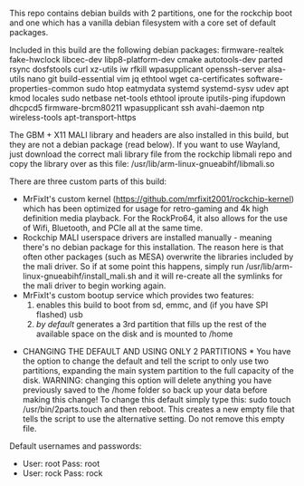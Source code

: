 This repo contains debian builds with 2 partitions, one for the rockchip boot and one which has a vanilla debian filesystem with a core set of default packages. 

Included in this build are the following debian packages: 
firmware-realtek fake-hwclock libcec-dev libp8-platform-dev cmake autotools-dev parted rsync dosfstools curl xz-utils iw rfkill wpasupplicant openssh-server alsa-utils nano git build-essential vim jq ethtool wget ca-certificates software-properties-common sudo htop eatmydata systemd systemd-sysv udev apt kmod locales sudo netbase net-tools ethtool iproute iputils-ping ifupdown dhcpcd5 firmware-brcm80211 wpasupplicant ssh avahi-daemon ntp wireless-tools apt-transport-https

The GBM + X11 MALI library and headers are also installed in this build, but they are not a debian package (read below). If you want to use Wayland, just download the correct mali library file from the rockchip libmali repo and copy the library over as this file: /usr/lib/arm-linux-gnueabihf/libmali.so

There are three custom parts of this build:
- MrFixIt's custom kernel (https://github.com/mrfixit2001/rockchip-kernel) which has been optimized for usage for retro-gaming and 4k high definition media playback. For the RockPro64, it also allows for the use of Wifi, Bluetooth, and PCIe all at the same time.
- Rockchip MALI userspace drivers are installed manually - meaning there's no debian package for this installation. The reason here is that often other packages (such as MESA) overwrite the libraries included by the mali driver. So if at some point this happens, simply run /usr/lib/arm-linux-gnueabihf/install_mali.sh and it will re-create all the symlinks for the mali driver to begin working again.
- MrFixIt's custom bootup service which provides two features: 
    1) enables this build to boot from sd, emmc, and (if you have SPI flashed) usb
    2) *by default* generates a 3rd partition that fills up the rest of the available space on the disk and is mounted to /home

* CHANGING THE DEFAULT AND USING ONLY 2 PARTITIONS *
You have the option to change the default and tell the script to only use two partitions, expanding the main system partition to the full capacity of the disk. 
WARNING: changing this option will delete anything you have previously saved to the /home folder so back up your data before making this change!
To change this default simply type this:
  sudo touch /usr/bin/2parts.touch
and then reboot. This creates a new empty file that tells the script to use the alternative setting. Do not remove this empty file.


Default usernames and passwords:
- User: root    Pass: root
- User: rock    Pass: rock
